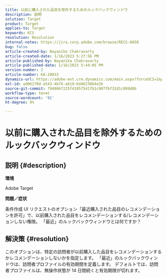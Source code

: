 ```yaml
---
title: 以前に購入された品目を除外するためのルックバックウィンドウ
description: 説明
solution: Target
product: Target
applies-to: Target
keywords: KCS
resolution: Resolution
internal-notes: https://jira.corp.adobe.com/browse/RECS-6850
bug: false
article-created-by: Nayanika Chakravarty
article-created-date: 1/16/2023 5:27:56 PM
article-published-by: Nayanika Chakravarty
article-published-date: 1/16/2023 5:44:05 PM
version-number: 2
article-number: KA-20033
dynamics-url: https://adobe-ent.crm.dynamics.com/main.aspx?forceUCI=1&pagetype=entityrecord&etn=knowledgearticle&id=95df8119-c395-ed11-aad1-6045bd006149
exl-id: ad06170d-a543-4b76-ab19-6d4623064e16
source-git-commit: 794866f215f41057541fb1c907fbf32d1c009d8b
workflow-type: tm+mt
source-wordcount: '91'
ht-degree: 9%

---
```


# 以前に購入された品目を除外するためのルックバックウィンドウ

## 説明 {#description}


<b>環境</b>

Adobe Target

<b>問題／症状</b>

条件作成 UI リクエストのオプション「最近購入された品目のレコメンデーションを許可」で、以前購入された品目をレコメンデーションする/レコメンデーションしない権限。 「最近」のルックバックウィンドウとは何ですか？


## 解決策 {#resolution}


このオプションは、特定の訪問者が以前購入した品目をレコメンデーションするかレコメンデーションしないかを指定します。 「最近」のルックバックウィンドウは、訪問者プロファイルの有効期間を定義します。 デフォルトでは、訪問者プロファイルは、無操作状態が 14 日間続くと有効期限が切れます。
